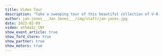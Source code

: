 ```yaml
---
title: Video Tour
description: "Take a sweeping tour of this beautiful collection of V-8 automobiles!  Then plan a visit to see them in person, up close and personal!"
author: jan-jones___Jan Jones___/img/staff/jan-jones.jpg
date: 2022-02-09
video: athdaIz_CNY
show_event_article: true
show_ford_store: true
show_partner: true
show_motors: true
---
```


